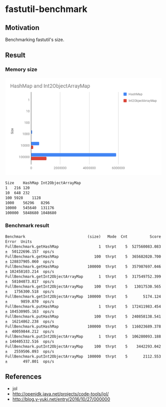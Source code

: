 # fastutil-benchmark

## Motivation

Benchmarking fastutil's size.

## Result

### Memory size

<img src="https://raw.githubusercontent.com/tokuhirom/fastutil-benchmark/master/HashMap%20and%20Int2ObjectArrayMap.png">

    Size	HashMap	Int2ObjectArrayMap
    1	216	120
    10	648	232
    100	5928	1128
    1000	56296	8296
    10000	545640	131176
    100000	5848680	1048680

### Benchmark result

    Benchmark                            (size)   Mode  Cnt          Score           Error  Units
    FullBenchmark.getHashMap                  1  thrpt    5  527560083.083 ±  50122696.157  ops/s
    FullBenchmark.getHashMap                100  thrpt    5  365682020.700 ± 128837905.060  ops/s
    FullBenchmark.getHashMap             100000  thrpt    5  357987697.046 ± 102458103.214  ops/s
    FullBenchmark.getInt2ObjectArrayMap       1  thrpt    5  317549752.399 ±  58104073.817  ops/s
    FullBenchmark.getInt2ObjectArrayMap     100  thrpt    5   13017530.565 ±   1756300.518  ops/s
    FullBenchmark.getInt2ObjectArrayMap  100000  thrpt    5       5174.124 ±      9859.870  ops/s
    FullBenchmark.putHashMap                  1  thrpt    5  172411983.454 ± 104530905.163  ops/s
    FullBenchmark.putHashMap                100  thrpt    5  240858138.541 ±  16214862.238  ops/s
    FullBenchmark.putHashMap             100000  thrpt    5  116023689.378 ±  40059844.212  ops/s
    FullBenchmark.putInt2ObjectArrayMap       1  thrpt    5  106280093.188 ± 140405332.516  ops/s
    FullBenchmark.putInt2ObjectArrayMap     100  thrpt    5    3442293.042 ±   2559506.093  ops/s
    FullBenchmark.putInt2ObjectArrayMap  100000  thrpt    5       2112.553 ±       497.801  ops/s


## References

* jol
 * http://openjdk.java.net/projects/code-tools/jol/
 * http://blog.y-yuki.net/entry/2016/10/27/000000
